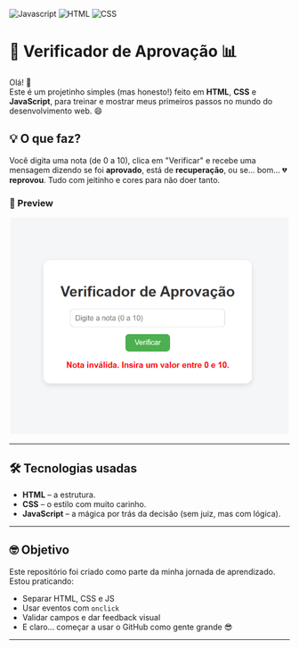 
![Javascript](https://img.shields.io/badge/-JAVASCRIPT-F7DF1E?logo=javascript&logoColor=black&&style=for-the-badge)
![HTML](https://img.shields.io/badge/HTML5-E44D26?style=for-the-badge&logo=html5&logoColor=white)
![CSS](https://img.shields.io/badge/CSS3-264DE4?style=for-the-badge&logo=css3&logoColor=white)

# 📝 Verificador de Aprovação 📊

Olá! 👋  
Este é um projetinho simples (mas honesto!) feito em **HTML**, **CSS** e **JavaScript**, para treinar e mostrar meus primeiros passos no mundo do desenvolvimento web. 😄

## 💡 O que faz?

Você digita uma nota (de 0 a 10), clica em "Verificar" e recebe uma mensagem dizendo se foi **aprovado**, está de **recuperação**, ou se... bom... 💔 **reprovou**. Tudo com jeitinho e cores para não doer tanto.

### 📸 Preview


<p align="center">
  <img src="site.png" alt="site" width="500"/>
</p>

---

## 🛠️ Tecnologias usadas

- **HTML** – a estrutura.
- **CSS** – o estilo com muito carinho.
- **JavaScript** – a mágica por trás da decisão (sem juiz, mas com lógica).

---

## 🤓 Objetivo

Este repositório foi criado como parte da minha jornada de aprendizado. Estou praticando:
- Separar HTML, CSS e JS
- Usar eventos com `onclick`
- Validar campos e dar feedback visual
- E claro... começar a usar o GitHub como gente grande 😎

---

